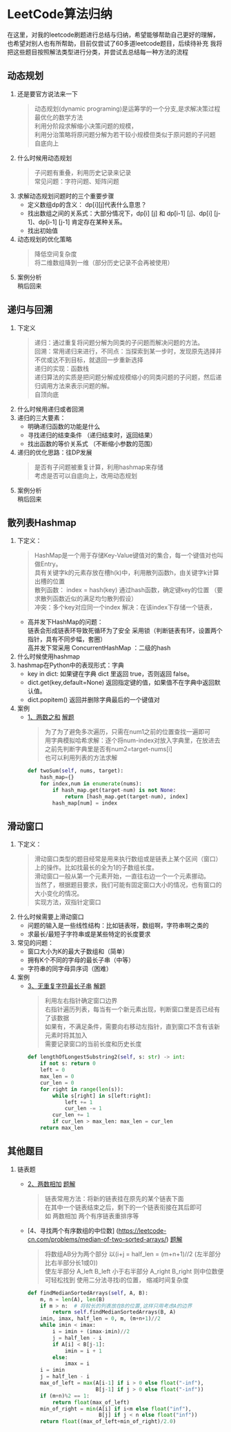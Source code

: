 # LeetCode算法归纳
在这里，对我的leetcode刷题进行总结与归纳，希望能够帮助自己更好的理解，也希望对别人也有所帮助，目前仅尝试了60多道leetcode题目，后续待补充
我将把这些题目按照解法类型进行分类，并尝试去总结每一种方法的流程  

## 动态规划
1. 还是要官方说法来一下
    >动态规划(dynamic programing)是运筹学的一个分支,是求解决策过程最优化的数学方法  
    >利用分阶段求解缩小决策问题的规模，  
    >利用分治策略将原问题分解为若干较小规模但类似于原问题的子问题  
    >自底向上  
2. 什么时候用动态规划
    >子问题有重叠，利用历史记录来记录  
    >常见问题：字符问题、矩阵问题  
3. 求解动态规划问题时的三个重要步骤
    - 定义数组dp的含义： dp[i][j]代表什么意思？
    - 找出数组之间的关系式：大部分情况下，dp[i] [j] 和 dp[i-1] [j]、dp[i] [j-1]、dp[i-1] [j-1] 肯定存在某种关系。
    - 找出初始值
4. 动态规划的优化策略
    >降低空间复杂度  
    >将二维数组降到一维（部分历史记录不会再被使用）  
5. 案例分析  
    稍后回来  
    
## 递归与回溯
1. 下定义
    >递归：通过重复将问题分解为同类的子问题而解决问题的方法。  
    >回溯：常用递归来进行，不同点：当探索到某一步时，发现原先选择并不优或达不到目标，就退回一步重新选择  
    >递归的实现：函数栈  
    >递归算法的实质是把问题分解成规模缩小的同类问题的子问题，然后递归调用方法来表示问题的解。  
    >自顶向底  
2. 什么时候用递归或者回溯
3. 递归的三大要素：
    - 明确递归函数的功能是什么
    - 寻找递归的结束条件 （递归结束时，返回结果）
    - 找出函数的等价关系式 （不断缩小参数的范围）
4. 递归的优化思路：往DP发展
    > 是否有子问题被重复计算，利用hashmap来存储  
    > 考虑是否可以自底向上，改用动态规划  
5. 案例分析  
    稍后回来  
     
## 散列表Hashmap 
1. 下定义：
    >HashMap是一个用于存储Key-Value键值对的集合，每一个键值对也叫做Entry。  
    >具有关键字k的元素存放在槽h(k)中，利用散列函数h，由关键字k计算出槽的位置  
    >散列函数： index = hash(key) 通过hash函数，确定键key的位置  （要求散列函数近似的满足均匀散列假设）  
    >冲突：多个key对应同一个index    解决：在该index下存储一个链表，  
    - 高并发下HashMap的问题：  
        链表会形成链表环导致死循环为了安全 采用锁（判断链表有环，设置两个指针，具有不同步幅，套圈）  
        高并发下常采用 ConcurrentHashMap ：二级的hash
2. 什么时候使用hashmap
3. hashmap在Python中的表现形式：字典
    - key in dict: 如果键在字典 dict 里返回 true，否则返回 false。
    - dict.get(key,default=None) 返回指定键的值，如果值不在字典中返回默认值。
    - dict.popitem() 返回并删除字典最后的一个键值对
4. 案例
    - [1、两数之和](https://leetcode-cn.com/problems/two-sum/)    [解题](/leetcode/001_two_sum.py)
        >为了为了避免多次遍历，只需在num1之前的位置查找一遍即可  
        >用字典模拟哈希求解：逐个将num-index对放入字典里，在放进去之前先判断字典里是否有num2=target-nums[i]  
        >也可以利用列表的方法求解  
        ```Python
        def twoSum(self, nums, target):
            hash_map={}
            for index,num in enumerate(nums):
                if hash_map.get(target-num) is not None:
                    return [hash_map.get(target-num), index]
                hash_map[num] = index
        ```
        
## 滑动窗口
1. 下定义：
    >滑动窗口类型的题目经常是用来执行数组或是链表上某个区间（窗口）上的操作。比如找最长的全为1的子数组长度。    
    >滑动窗口一般从第一个元素开始，一直往右边一个一个元素挪动。  
    >当然了，根据题目要求，我们可能有固定窗口大小的情况，也有窗口的大小变化的情况。  
    >实现方法，双指针定窗口  
2. 什么时候需要上滑动窗口
    - 问题的输入是一些线性结构：比如链表呀，数组啊，字符串啊之类的  
    - 求最长/最短子字符串或是某些特定的长度要求  
3. 常见的问题：
    - 窗口大小为K的最大子数组和（简单）  
    - 拥有K个不同的字母的最长子串（中等） 
    - 字符串的同字母异序词（困难）
4. 案例
    - [3、无重复字符最长子串](https://leetcode-cn.com/problems/longest-substring-without-repeating-characters/)  [解题](/leetcode/003_len_longestSubstring.py)
        >利用左右指针确定窗口边界  
        >右指针遍历列表，每当有一个新元素出现，判断窗口里是否已经有了该数据  
        >如果有，不满足条件，需要向右移动左指针，直到窗口不含有该新元素时将其加入  
        >需要记录窗口的当前长度和历史长度  
        ```Python
        def lengthOfLongestSubstring2(self, s: str) -> int:
            if not s: return 0
            left = 0
            max_len = 0
            cur_len = 0
            for right in range(len(s)):
                while s[right] in s[left:right]:
                    left += 1
                    cur_len -= 1
                cur_len += 1
                if cur_len > max_len: max_len = cur_len
            return max_len
        ```
              

## 其他题目
1. 链表题
    - [2、两数相加](https://leetcode-cn.com/problems/add-two-numbers/)  [题解](/leetcode/002_two_add.py)
        >链表常用方法：将新的链表挂在原先的某个链表下面  
        >在其中一个链表结束之后，剩下的一个链表衔接在其后即可  
        >如 两数相加 两个有序链表重排序等 
    
    - [4、寻找两个有序数组的中位数] (https://leetcode-cn.com/problems/median-of-two-sorted-arrays/)  [题解](/leetcode/004_findMedianNum.py)
        >将数组AB分为两个部分 以(i+j = half_len = (m+n+1)//2 (左半部分比右半部分长1或0))  
        >使左半部分 A_left B_left 小于右半部分 A_right B_right 则中位数便可轻松找到 
        >使用二分法寻找i的位置， 缩减时间复杂度
        ```Python
        def findMedianSortedArrays(self, A, B):
            m, n = len(A), len(B)
            if m > n:  # 将较长的列表放在B的位置,这样只用考虑A的边界
                return self.findMedianSortedArrays(B, A)
            imin, imax, half_len = 0, m, (m+n+1)//2
            while imin < imax:
                i = imin + (imax-imin)//2
                j = half_len - i
                if A[i] < B[j-1]:
                    imin = i + 1
                else:
                    imax = i
            i = imin
            j = half_len - i
            max_of_left = max(A[i-1] if i > 0 else float("-inf"),
                              B[j-1] if j > 0 else float("-inf"))
            if (m+n)%2 == 1:
                return float(max_of_left)
            min_of_right = min(A[i] if i<m else float("inf"),
                               B[j] if j < n else float("inf"))
            return float((max_of_left+min_of_right)/2.0)
        ```

   
